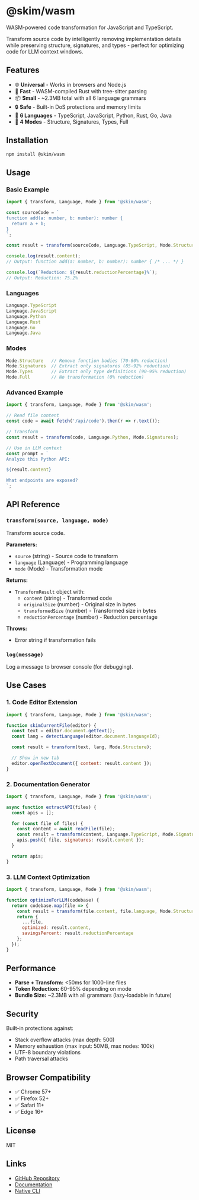 # @skim/wasm

WASM-powered code transformation for JavaScript and TypeScript.

Transform source code by intelligently removing implementation details while preserving structure, signatures, and types - perfect for optimizing code for LLM context windows.

## Features

- 🌐 **Universal** - Works in browsers and Node.js
- 🚀 **Fast** - WASM-compiled Rust with tree-sitter parsing
- 📦 **Small** - ~2.3MB total with all 6 language grammars
- 🔒 **Safe** - Built-in DoS protections and memory limits
- 📝 **6 Languages** - TypeScript, JavaScript, Python, Rust, Go, Java
- 🎯 **4 Modes** - Structure, Signatures, Types, Full

## Installation

```bash
npm install @skim/wasm
```

## Usage

### Basic Example

```javascript
import { transform, Language, Mode } from '@skim/wasm';

const sourceCode = `
function add(a: number, b: number): number {
  return a + b;
}
`;

const result = transform(sourceCode, Language.TypeScript, Mode.Structure);

console.log(result.content);
// Output: function add(a: number, b: number): number { /* ... */ }

console.log(`Reduction: ${result.reductionPercentage}%`);
// Output: Reduction: 75.2%
```

### Languages

```javascript
Language.TypeScript
Language.JavaScript
Language.Python
Language.Rust
Language.Go
Language.Java
```

### Modes

```javascript
Mode.Structure   // Remove function bodies (70-80% reduction)
Mode.Signatures  // Extract only signatures (85-92% reduction)
Mode.Types       // Extract only type definitions (90-95% reduction)
Mode.Full        // No transformation (0% reduction)
```

### Advanced Example

```javascript
import { transform, Language, Mode } from '@skim/wasm';

// Read file content
const code = await fetch('/api/code').then(r => r.text());

// Transform
const result = transform(code, Language.Python, Mode.Signatures);

// Use in LLM context
const prompt = `
Analyze this Python API:

${result.content}

What endpoints are exposed?
`;
```

## API Reference

### `transform(source, language, mode)`

Transform source code.

**Parameters:**
- `source` (string) - Source code to transform
- `language` (Language) - Programming language
- `mode` (Mode) - Transformation mode

**Returns:**
- `TransformResult` object with:
  - `content` (string) - Transformed code
  - `originalSize` (number) - Original size in bytes
  - `transformedSize` (number) - Transformed size in bytes
  - `reductionPercentage` (number) - Reduction percentage

**Throws:**
- Error string if transformation fails

### `log(message)`

Log a message to browser console (for debugging).

## Use Cases

### 1. Code Editor Extension

```javascript
import { transform, Language, Mode } from '@skim/wasm';

function skimCurrentFile(editor) {
  const text = editor.document.getText();
  const lang = detectLanguage(editor.document.languageId);

  const result = transform(text, lang, Mode.Structure);

  // Show in new tab
  editor.openTextDocument({ content: result.content });
}
```

### 2. Documentation Generator

```javascript
import { transform, Language, Mode } from '@skim/wasm';

async function extractAPI(files) {
  const apis = [];

  for (const file of files) {
    const content = await readFile(file);
    const result = transform(content, Language.TypeScript, Mode.Signatures);
    apis.push({ file, signatures: result.content });
  }

  return apis;
}
```

### 3. LLM Context Optimization

```javascript
import { transform, Language, Mode } from '@skim/wasm';

function optimizeForLLM(codebase) {
  return codebase.map(file => {
    const result = transform(file.content, file.language, Mode.Structure);
    return {
      ...file,
      optimized: result.content,
      savingsPercent: result.reductionPercentage
    };
  });
}
```

## Performance

- **Parse + Transform:** <50ms for 1000-line files
- **Token Reduction:** 60-95% depending on mode
- **Bundle Size:** ~2.3MB with all grammars (lazy-loadable in future)

## Security

Built-in protections against:
- Stack overflow attacks (max depth: 500)
- Memory exhaustion (max input: 50MB, max nodes: 100k)
- UTF-8 boundary violations
- Path traversal attacks

## Browser Compatibility

- ✅ Chrome 57+
- ✅ Firefox 52+
- ✅ Safari 11+
- ✅ Edge 16+

## License

MIT

## Links

- [GitHub Repository](https://github.com/dean0x/skim)
- [Documentation](https://github.com/dean0x/skim/tree/main/.docs)
- [Native CLI](https://crates.io/crates/skim)
